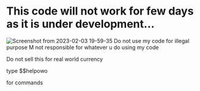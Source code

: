 # This code will not work for few days as it is under development...
![Screenshot from 2023-02-03 19-59-35](https://user-images.githubusercontent.com/97728392/216628728-7cf19268-1dcb-4126-a11c-d14628e73011.png)
Do not use my code for illegal purpose 
M not responsible for whatever u do using my code

Do not sell this for real world currency


type $$helpowo

for commands
